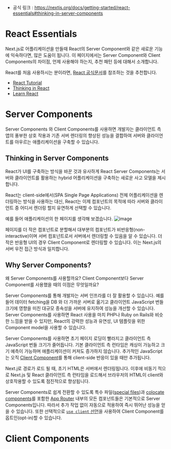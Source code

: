 - 공식 링크 : https://nextjs.org/docs/getting-started/react-essentials#thinking-in-server-components
# React Essentials 
Next.js로 어플리케이션을 만들때 React의 Server Component와 같은 새로운 기능에 익숙하다면, 많은 도움이 됩니다. 
이 페이지에서는 Server Component와 Client Components의 차이점, 언제 사용해야 하는지, 추천 패턴 등에 대해서 소개합니다.

React를 처음 사용하시는 분이라면, [React 공식문서](https://react.dev/learn)를 참조하는 것을 추천합니다.
- [React Tutorial](https://react.dev/learn/tutorial-tic-tac-toe)
- [Thinking in React](https://react.dev/learn/thinking-in-react)
- [Learn React](https://react.dev/learn/describing-the-ui)

# Server Components
Server Components 와 Client Components를 사용하면 개발자는 클라이언트 측 앱의 풍부한 상호 작용과 기존 서버 렌더링의 향상된
성능을 결합하여 서버와 클라이언트를 아우르는 애플리케이션을 구축할 수 있습니다.

## Thinking in Server Components
React가 UI를 구축하는 방식을 바꾼 것과 유사하게 React Server Components는 서버와 클라이언트를 활용하는 hybrid 어플리케이션을 구축하는 새로운 사고 모델을 제시합니다.

React는 client-side에서(SPA Single Page Applications) 전체 어플리케이션을 렌더링하는 방식을 사용하는 대신,
React는 이제 컴포넌트의 목적에 따라 서버와 클라이언트 중 어디서 렌더링 할지 유연하게 선택할 수 있습니다.

예를 들어 애플리케이션의 한 페이지를 생각해 보겠습니다.
![image](https://github.com/kd02109/Nextjs-docs-Korean-translation/assets/57277708/5e3edd5a-cafe-47fa-a092-9115783cda3c)

페이지를 더 작은 컴포넌트로 분할해서 대부분의 컴포넌트가 비반응형(non-interactive)이며 서버 컴포넌트로서 서버에서 렌더링할 수 있음을 알 수 있습니다.
더 작은 반응형 UI의 경우 Client Component로 렌더링할 수 있습니다. 이는 Next.js의 서버 우전 접근 방식과 일치합니다.

## Why Server Components?
왜 Server Components를 사용할까요? Client Component보다 Server Component를 사용했을 때의 이점은 무엇일까요?

Server Components를 통해 개발자는 서버 인프라를 더 잘 활용할 수 있습니다. 예를 들어 데이터 fetching을 DB 와 더 가까운 서버로 옮기고 클라이언트 JavaScript 번들 크기에 영향을 미친
대규모 종속성을 서버에 유지하여 성능을 개선할 수 있습니다. Server Components를 사용하면 React 사용을 마치 PHP나 Ruby on Rails와 비슷한 느낌을 받을 수 있지만, React의 강력한 성능과 유연성,
UI 템플릿을 위한 Component model을 사용할 수 있습니다.

Server Components를 사용하면 초기 페이지 로딩이 빨라지고 클라이언트 측 JavaScript 번들 크기가 줄어듭니다. 
기본 클라이언트 측 런타임은 캐싱이 가능하고 크기 예측이 가능하며 애플리케이션이 커져도 증가하지 않습니다.
추가적인 JavaScript는 오직 [Client Component](./React_Essentials.md#client-components)를 통해 client-side 반응이 있을 때만 추가됩니다. 

Next.j로 경로가 로드 될 때, 초기 HTML은 서버에서 렌더링됩니다. 이후에 비동기 적으로 Next.js 및 React 클라이언트 측 런타임을 로드해서 브라우저의 HTML이 client와 상호작용할 수 있도록
점진적으로 향상됩니다.

Server Components로 쉽게 전환할 수 있도록 특수 파일([special files](../BuildingYourApplication/Routing/Routing.md#file-conventions))과 [colocate components](../BuildingYourApplication/Routing/Routing.md#colocation)를 포함한 [App Router](../BuildingYourApplication/Routing/Routing.md#the-app-directory) 
내부의 모든 컴포넌트들은 기본적으로 Server Components입니다. 따라서 추가 작업 없이 자동으로 적용하여 즉시 뛰어난 성능을 얻을 수 있습니다. 또한 선택적으로 [`use client` 선언](./#React-Essentials.md#the-use-client-directive)을 사용하여 Client Component를 옵트인(opt-in)할 수 있습니다.

# Client Components
